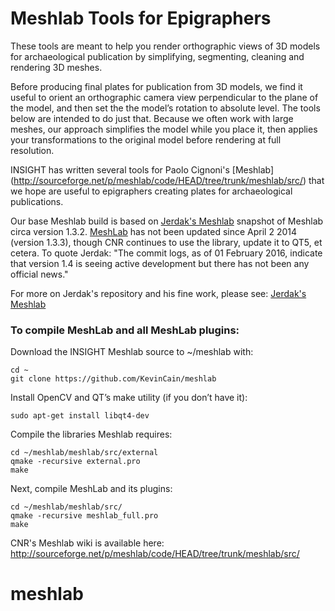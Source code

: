 # Meshlab Tools for Epigraphers

These tools are meant to help you render orthographic views of 3D models for archaeological publication by simplifying, segmenting, cleaning and rendering 3D meshes.

Before producing final plates for publication from 3D models, we find it useful to orient an orthographic camera view perpendicular to the plane of the model, and then set the the model’s rotation to absolute level.  The tools below are intended to do just that.  Because we often work with large meshes, our approach simplifies the model while you place it, then applies your transformations to the original model before rendering at full resolution.

INSIGHT has written several tools for Paolo Cignoni's [Meshlab] (http://sourceforge.net/p/meshlab/code/HEAD/tree/trunk/meshlab/src/) that we hope are useful to epigraphers creating plates for archaeological publications.

Our base Meshlab build is based on [Jerdak's Meshlab](https://github.com/Jerdak/meshlab) snapshot of Meshlab circa version 1.3.2.  [MeshLab](http://meshlab.sourceforge.net/) has not been updated since April 2 2014 (version 1.3.3), though CNR continues to use the library, update it to QT5, et cetera.  To quote Jerdak:  "The commit logs, as of 01 February 2016, indicate that version 1.4 is seeing active development but there has not been any official news."

For more on Jerdak's repository and his fine work, please see:  [Jerdak's Meshlab](https://github.com/Jerdak/meshlab)

### To compile MeshLab and all MeshLab plugins:

Download the INSIGHT Meshlab source to ~/meshlab with:
```
cd ~
git clone https://github.com/KevinCain/meshlab
```

Install OpenCV and QT’s make utility (if you don’t have it):
```
sudo apt-get install libqt4-dev
```

Compile the libraries Meshlab requires:
```
cd ~/meshlab/meshlab/src/external
qmake -recursive external.pro
make
```

Next, compile MeshLab and its plugins:
```
cd ~/meshlab/meshlab/src/
qmake -recursive meshlab_full.pro
make
```

CNR's Meshlab wiki is available here:
 http://sourceforge.net/p/meshlab/code/HEAD/tree/trunk/meshlab/src/
# meshlab
